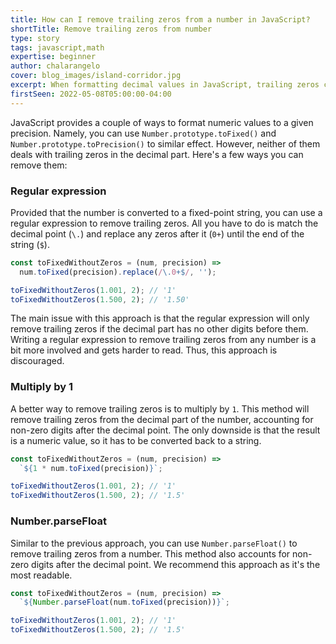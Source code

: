 ```yaml
---
title: How can I remove trailing zeros from a number in JavaScript?
shortTitle: Remove trailing zeros from number
type: story
tags: javascript,math
expertise: beginner
author: chalarangelo
cover: blog_images/island-corridor.jpg
excerpt: When formatting decimal values in JavaScript, trailing zeros can be undesired. Here's how to deal with them.
firstSeen: 2022-05-08T05:00:00-04:00
---
```


JavaScript provides a couple of ways to format numeric values to a given precision. Namely, you can use `Number.prototype.toFixed()` and `Number.prototype.toPrecision()` to similar effect. However, neither of them deals with trailing zeros in the decimal part. Here's a few ways you can remove them:

### Regular expression

Provided that the number is converted to a fixed-point string, you can use a regular expression to remove trailing zeros. All you have to do is match the decimal point (`\.`) and replace any zeros after it (`0+`) until the end of the string (`$`).

```js
const toFixedWithoutZeros = (num, precision) =>
  num.toFixed(precision).replace(/\.0+$/, '');

toFixedWithoutZeros(1.001, 2); // '1'
toFixedWithoutZeros(1.500, 2); // '1.50'
```

The main issue with this approach is that the regular expression will only remove trailing zeros if the decimal part has no other digits before them. Writing a regular expression to remove trailing zeros from any number is a bit more involved and gets harder to read. Thus, this approach is discouraged.

### Multiply by 1

A better way to remove trailing zeros is to multiply by `1`. This method will remove trailing zeros from the decimal part of the number, accounting for non-zero digits after the decimal point. The only downside is that the result is a numeric value, so it has to be converted back to a string.

```js
const toFixedWithoutZeros = (num, precision) =>
  `${1 * num.toFixed(precision)}`;

toFixedWithoutZeros(1.001, 2); // '1'
toFixedWithoutZeros(1.500, 2); // '1.5'
```

### Number.parseFloat

Similar to the previous approach, you can use `Number.parseFloat()` to remove trailing zeros from a number. This method also accounts for non-zero digits after the decimal point. We recommend this approach as it's the most readable.

```js
const toFixedWithoutZeros = (num, precision) =>
  `${Number.parseFloat(num.toFixed(precision))}`;

toFixedWithoutZeros(1.001, 2); // '1'
toFixedWithoutZeros(1.500, 2); // '1.5'
```
